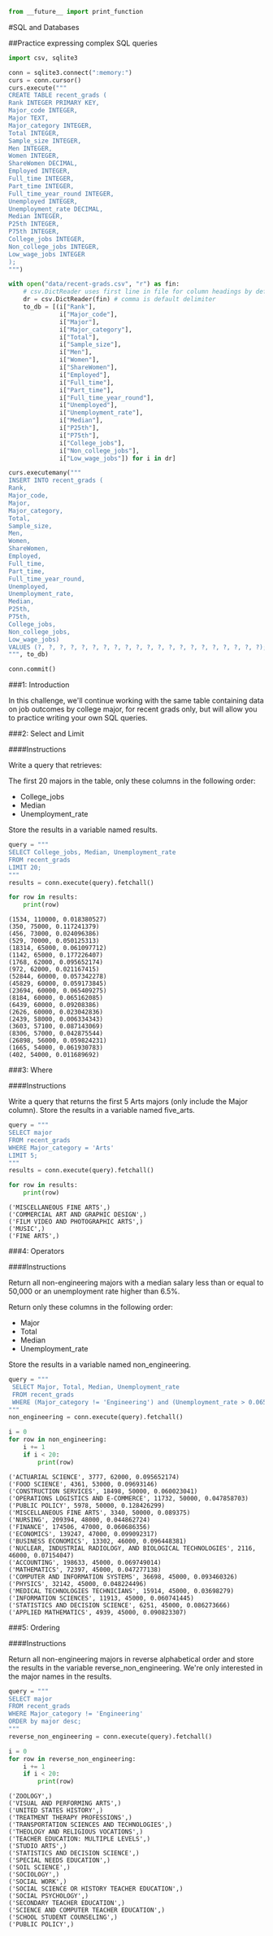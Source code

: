 

```python
from __future__ import print_function
```

#SQL and Databases

##Practice expressing complex SQL queries


```python
import csv, sqlite3

conn = sqlite3.connect(":memory:")
curs = conn.cursor()
curs.execute("""
CREATE TABLE recent_grads (
Rank INTEGER PRIMARY KEY, 
Major_code INTEGER, 
Major TEXT, 
Major_category INTEGER, 
Total INTEGER, 
Sample_size INTEGER, 
Men INTEGER, 
Women INTEGER, 
ShareWomen DECIMAL, 
Employed INTEGER, 
Full_time INTEGER, 
Part_time INTEGER, 
Full_time_year_round INTEGER, 
Unemployed INTEGER, 
Unemployment_rate DECIMAL, 
Median INTEGER, 
P25th INTEGER, 
P75th INTEGER, 
College_jobs INTEGER, 
Non_college_jobs INTEGER, 
Low_wage_jobs INTEGER
);
""")

with open("data/recent-grads.csv", "r") as fin:
    # csv.DictReader uses first line in file for column headings by default
    dr = csv.DictReader(fin) # comma is default delimiter
    to_db = [(i["Rank"], 
              i["Major_code"],
              i["Major"],
              i["Major_category"],
              i["Total"],
              i["Sample_size"],
              i["Men"],
              i["Women"],
              i["ShareWomen"],
              i["Employed"],
              i["Full_time"],
              i["Part_time"],
              i["Full_time_year_round"],
              i["Unemployed"],
              i["Unemployment_rate"],
              i["Median"],
              i["P25th"],
              i["P75th"], 
              i["College_jobs"],
              i["Non_college_jobs"],
              i["Low_wage_jobs"]) for i in dr]

curs.executemany("""
INSERT INTO recent_grads (
Rank, 
Major_code, 
Major, 
Major_category, 
Total, 
Sample_size, 
Men, 
Women, 
ShareWomen, 
Employed,
Full_time, 
Part_time, 
Full_time_year_round, 
Unemployed, 
Unemployment_rate, 
Median, 
P25th, 
P75th, 
College_jobs, 
Non_college_jobs, 
Low_wage_jobs) 
VALUES (?, ?, ?, ?, ?, ?, ?, ?, ?, ?, ?, ?, ?, ?, ?, ?, ?, ?, ?, ?, ?);
""", to_db)

conn.commit()
```

###1: Introduction

In this challenge, we'll continue working with the same table containing data on job outcomes by college major, for recent grads only, but will allow you to practice writing your own SQL queries.

###2: Select and Limit

####Instructions

Write a query that retrieves:

The first 20 majors in the table, only these columns in the following order:

- College_jobs
- Median
- Unemployment_rate

Store the results in a variable named results.


```python
query = """
SELECT College_jobs, Median, Unemployment_rate
FROM recent_grads
LIMIT 20;
"""
results = conn.execute(query).fetchall()

for row in results:
    print(row)
```

    (1534, 110000, 0.018380527)
    (350, 75000, 0.117241379)
    (456, 73000, 0.024096386)
    (529, 70000, 0.050125313)
    (18314, 65000, 0.061097712)
    (1142, 65000, 0.177226407)
    (1768, 62000, 0.095652174)
    (972, 62000, 0.021167415)
    (52844, 60000, 0.057342278)
    (45829, 60000, 0.059173845)
    (23694, 60000, 0.065409275)
    (8184, 60000, 0.065162085)
    (6439, 60000, 0.09208386)
    (2626, 60000, 0.023042836)
    (2439, 58000, 0.006334343)
    (3603, 57100, 0.087143069)
    (8306, 57000, 0.042875544)
    (26898, 56000, 0.059824231)
    (1665, 54000, 0.061930783)
    (402, 54000, 0.011689692)
    

###3: Where

####Instructions

Write a query that returns the first 5 Arts majors (only include the Major column). Store the results in a variable named five_arts.


```python
query = """
SELECT major
FROM recent_grads 
WHERE Major_category = 'Arts'
LIMIT 5;
"""
results = conn.execute(query).fetchall()

for row in results:
    print(row)
```

    ('MISCELLANEOUS FINE ARTS',)
    ('COMMERCIAL ART AND GRAPHIC DESIGN',)
    ('FILM VIDEO AND PHOTOGRAPHIC ARTS',)
    ('MUSIC',)
    ('FINE ARTS',)
    

###4: Operators

####Instructions

Return all non-engineering majors with a median salary less than or equal to 50,000 or an unemployment rate higher than 6.5%.

Return only these columns in the following order:

- Major
- Total
- Median
- Unemployment_rate

Store the results in a variable named non_engineering.


```python
query = """
 SELECT Major, Total, Median, Unemployment_rate
 FROM recent_grads 
 WHERE (Major_category != 'Engineering') and (Unemployment_rate > 0.065 or Median <= 50000);
"""
non_engineering = conn.execute(query).fetchall()

i = 0
for row in non_engineering:
    i += 1
    if i < 20:
        print(row)
```

    ('ACTUARIAL SCIENCE', 3777, 62000, 0.095652174)
    ('FOOD SCIENCE', 4361, 53000, 0.09693146)
    ('CONSTRUCTION SERVICES', 18498, 50000, 0.060023041)
    ('OPERATIONS LOGISTICS AND E-COMMERCE', 11732, 50000, 0.047858703)
    ('PUBLIC POLICY', 5978, 50000, 0.128426299)
    ('MISCELLANEOUS FINE ARTS', 3340, 50000, 0.089375)
    ('NURSING', 209394, 48000, 0.044862724)
    ('FINANCE', 174506, 47000, 0.060686356)
    ('ECONOMICS', 139247, 47000, 0.099092317)
    ('BUSINESS ECONOMICS', 13302, 46000, 0.096448381)
    ('NUCLEAR, INDUSTRIAL RADIOLOGY, AND BIOLOGICAL TECHNOLOGIES', 2116, 46000, 0.07154047)
    ('ACCOUNTING', 198633, 45000, 0.069749014)
    ('MATHEMATICS', 72397, 45000, 0.047277138)
    ('COMPUTER AND INFORMATION SYSTEMS', 36698, 45000, 0.093460326)
    ('PHYSICS', 32142, 45000, 0.048224496)
    ('MEDICAL TECHNOLOGIES TECHNICIANS', 15914, 45000, 0.03698279)
    ('INFORMATION SCIENCES', 11913, 45000, 0.060741445)
    ('STATISTICS AND DECISION SCIENCE', 6251, 45000, 0.086273666)
    ('APPLIED MATHEMATICS', 4939, 45000, 0.090823307)
    

###5: Ordering

####Instructions

Return all non-engineering majors in reverse alphabetical order and store the results in the variable reverse_non_engineering. We're only interested in the major names in the results.


```python
query = """
SELECT major
FROM recent_grads
WHERE Major_category != 'Engineering'
ORDER by major desc;
"""
reverse_non_engineering = conn.execute(query).fetchall()

i = 0
for row in reverse_non_engineering:
    i += 1
    if i < 20:
        print(row)
```

    ('ZOOLOGY',)
    ('VISUAL AND PERFORMING ARTS',)
    ('UNITED STATES HISTORY',)
    ('TREATMENT THERAPY PROFESSIONS',)
    ('TRANSPORTATION SCIENCES AND TECHNOLOGIES',)
    ('THEOLOGY AND RELIGIOUS VOCATIONS',)
    ('TEACHER EDUCATION: MULTIPLE LEVELS',)
    ('STUDIO ARTS',)
    ('STATISTICS AND DECISION SCIENCE',)
    ('SPECIAL NEEDS EDUCATION',)
    ('SOIL SCIENCE',)
    ('SOCIOLOGY',)
    ('SOCIAL WORK',)
    ('SOCIAL SCIENCE OR HISTORY TEACHER EDUCATION',)
    ('SOCIAL PSYCHOLOGY',)
    ('SECONDARY TEACHER EDUCATION',)
    ('SCIENCE AND COMPUTER TEACHER EDUCATION',)
    ('SCHOOL STUDENT COUNSELING',)
    ('PUBLIC POLICY',)
    
